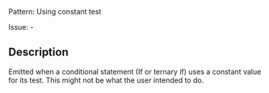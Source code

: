 Pattern: Using constant test

Issue: -

## Description

Emitted when a conditional statement (If or ternary if) uses a constant value for its test. This might not be what the user intended to do.